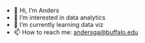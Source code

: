 - 👋 Hi, I’m Anders
- 👀 I’m interested in data analytics
- 🌱 I’m currently learning data viz
- 📫 How to reach me: andersga@buffalo.edu

<!---
anders236/anders236 is a ✨ special ✨ repository because its `README.md` (this file) appears on your GitHub profile.
You can click the Preview link to take a look at your changes.
--->
